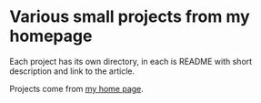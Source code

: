 # Various small projects from my homepage

Each project has its own directory, in each is README with short description and link to the article.

Projects come from [my home page](http://robertgawron.blogspot.com).